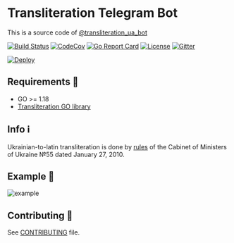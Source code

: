 # Transliteration Telegram Bot

This is a source code of [@transliteration_ua_bot](https://t.me/transliteration_ua_bot)

[![Build Status](https://img.shields.io/github/workflow/status/fre5h/transliteration-telegram-bot/CI/main?style=flat-square)](https://github.com/fre5h/transliteration-telegram-bot/actions?query=workflow%3ACI+branch%3Amain+)
[![CodeCov](https://img.shields.io/codecov/c/github/fre5h/transliteration-telegram-bot.svg?style=flat-square)](https://codecov.io/github/fre5h/transliteration-telegram-bot)
[![Go Report Card](https://goreportcard.com/badge/github.com/fre5h/transliteration-telegram-bot?style=flat-square)](https://goreportcard.com/report/github.com/fre5h/transliteration-telegram-bot)
[![License](https://img.shields.io/github/license/fre5h/transliteration-telegram-bot?style=flat-square)](https://pkg.go.dev/github.com/fre5h/transliteration-telegram-bot)
[![Gitter](https://img.shields.io/badge/gitter-join%20chat-brightgreen.svg?style=flat-square)](https://gitter.im/fre5h/transliteration-telegram-bot)

[![Deploy](https://www.herokucdn.com/deploy/button.png)](https://heroku.com/deploy)

## Requirements 🧐

* GO >= 1.18
* [Transliteration GO library](https://github.com/fre5h/transliteration-go)

## Info ℹ️

Ukrainian-to-latin transliteration is done by [rules](https://zakon.rada.gov.ua/laws/show/55-2010-%D0%BF#Text) of the Cabinet of Ministers of Ukraine №55 dated January 27, 2010.

## Example 👀

![example](https://github.com/fre5h/transliteration-telegram-bot/blob/main/example.gif)

## Contributing 🤝

See [CONTRIBUTING](https://github.com/fre5h/transliteration-telegram-bot/blob/master/.github/CONTRIBUTING.md) file.
